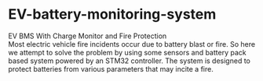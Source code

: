 # EV-battery-monitoring-system
EV BMS With Charge Monitor and Fire Protection
<br>Most electric vehicle fire incidents occur due to battery blast or fire. So here we attempt to solve the problem by using some sensors and battery pack based system powered by an STM32 controller. The system is designed to protect batteries from various parameters that may incite a fire.<br>
